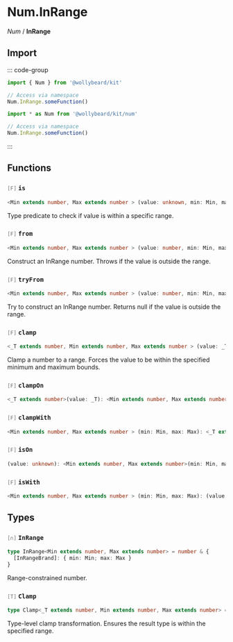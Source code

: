 # Num.InRange

_Num_ / **InRange**

## Import

::: code-group

```typescript [Namespace]
import { Num } from '@wollybeard/kit'

// Access via namespace
Num.InRange.someFunction()
```

```typescript [Barrel]
import * as Num from '@wollybeard/kit/num'

// Access via namespace
Num.InRange.someFunction()
```

:::

## Functions

### <span style="opacity: 0.6; font-weight: normal; font-size: 0.85em;">`[F]`</span> `is`

```typescript
<Min extends number, Max extends number > (value: unknown, min: Min, max: Max): boolean
```

<SourceLink href="https://github.com/jasonkuhrt/kit/blob/main/./src/domains/num/in-range/in-range.ts#L18" />

Type predicate to check if value is within a specific range.

### <span style="opacity: 0.6; font-weight: normal; font-size: 0.85em;">`[F]`</span> `from`

```typescript
<Min extends number, Max extends number > (value: number, min: Min, max: Max): InRange<Min, Max>
```

<SourceLink href="https://github.com/jasonkuhrt/kit/blob/main/./src/domains/num/in-range/in-range.ts#L30" />

Construct an InRange number. Throws if the value is outside the range.

### <span style="opacity: 0.6; font-weight: normal; font-size: 0.85em;">`[F]`</span> `tryFrom`

```typescript
<Min extends number, Max extends number > (value: number, min: Min, max: Max): InRange<Min, Max> | null
```

<SourceLink href="https://github.com/jasonkuhrt/kit/blob/main/./src/domains/num/in-range/in-range.ts#L45" />

Try to construct an InRange number. Returns null if the value is outside the range.

### <span style="opacity: 0.6; font-weight: normal; font-size: 0.85em;">`[F]`</span> `clamp`

```typescript
<_T extends number, Min extends number, Max extends number > (value: _T, min: Min, max: Max): Clamp<_T, Min, Max>
```

<SourceLink href="https://github.com/jasonkuhrt/kit/blob/main/./src/domains/num/in-range/in-range.ts#L63" />

Clamp a number to a range. Forces the value to be within the specified minimum and maximum bounds.

### <span style="opacity: 0.6; font-weight: normal; font-size: 0.85em;">`[F]`</span> `clampOn`

```typescript
<_T extends number>(value: _T): <Min extends number, Max extends number>(min: Min, max: Max) => Clamp<_T, Min, Max>
```

<SourceLink href="https://github.com/jasonkuhrt/kit/blob/main/./src/domains/num/in-range/in-range.ts#L74" />

### <span style="opacity: 0.6; font-weight: normal; font-size: 0.85em;">`[F]`</span> `clampWith`

```typescript
<Min extends number, Max extends number > (min: Min, max: Max): <_T extends number>(value: _T) => Clamp<_T, Min, Max>
```

<SourceLink href="https://github.com/jasonkuhrt/kit/blob/main/./src/domains/num/in-range/in-range.ts#L82" />

### <span style="opacity: 0.6; font-weight: normal; font-size: 0.85em;">`[F]`</span> `isOn`

```typescript
(value: unknown): <Min extends number, Max extends number>(min: Min, max: Max) => boolean
```

<SourceLink href="https://github.com/jasonkuhrt/kit/blob/main/./src/domains/num/in-range/in-range.ts#L90" />

### <span style="opacity: 0.6; font-weight: normal; font-size: 0.85em;">`[F]`</span> `isWith`

```typescript
<Min extends number, Max extends number > (min: Min, max: Max): (value: unknown) => value is InRange<Min, Max>
```

<SourceLink href="https://github.com/jasonkuhrt/kit/blob/main/./src/domains/num/in-range/in-range.ts#L98" />

## Types

### <span style="opacity: 0.6; font-weight: normal; font-size: 0.85em;">`[∩]`</span> `InRange`

```typescript
type InRange<Min extends number, Max extends number> = number & {
  [InRangeBrand]: { min: Min; max: Max }
}
```

<SourceLink href="https://github.com/jasonkuhrt/kit/blob/main/./src/domains/num/in-range/in-range.ts#L11" />

Range-constrained number.

### <span style="opacity: 0.6; font-weight: normal; font-size: 0.85em;">`[T]`</span> `Clamp`

```typescript
type Clamp<_T extends number, Min extends number, Max extends number> = InRange<Min, Max>
```

<SourceLink href="https://github.com/jasonkuhrt/kit/blob/main/./src/domains/num/in-range/in-range.ts#L57" />

Type-level clamp transformation. Ensures the result type is within the specified range.
